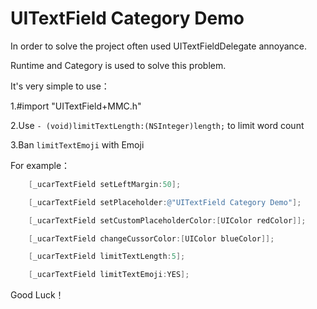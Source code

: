 # UITextField Category Demo

In order to solve the project often used UITextFieldDelegate  annoyance.

Runtime and Category is used to solve this problem.

It's very simple to use：

1.#import "UITextField+MMC.h"

2.Use  `- (void)limitTextLength:(NSInteger)length;`  to limit word count

3.Ban  `limitTextEmoji`    with Emoji



For example：

```objective-c
    [_ucarTextField setLeftMargin:50];

    [_ucarTextField setPlaceholder:@"UITextField Category Demo"];

    [_ucarTextField setCustomPlaceholderColor:[UIColor redColor]];

    [_ucarTextField changeCussorColor:[UIColor blueColor]];

    [_ucarTextField limitTextLength:5];

    [_ucarTextField limitTextEmoji:YES];
```





Good Luck！